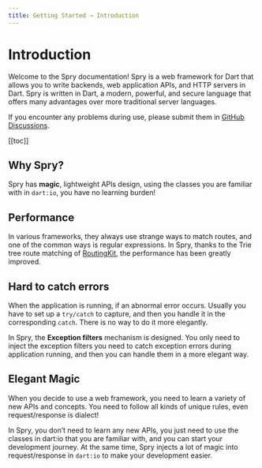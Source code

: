 ```yaml
---
title: Getting Started → Introduction
---
```


# Introduction

Welcome to the Spry documentation! Spry is a web framework for Dart that allows you to write backends, web application APIs, and HTTP servers in Dart. Spry is written in Dart, a modern, powerful, and secure language that offers many advantages over more traditional server languages.

If you encounter any problems during use, please submit them in [GitHub Discussions](https://github.com/medz/spry/discussions).

[[toc]]

## Why Spry?

Spry has **magic**, lightweight APIs design, using the classes you are familiar with in `dart:io`, you have no learning burden!

## Performance

In various frameworks, they always use strange ways to match routes, and one of the common ways is regular expressions. In Spry, thanks to the Trie tree route matching of [RoutingKit](https://pub.dev/packages/routingkit), the performance has been greatly improved.

## Hard to catch errors

When the application is running, if an abnormal error occurs. Usually you have to set up a `try/catch` to capture, and then you handle it in the corresponding `catch`. There is no way to do it more elegantly.

In Spry, the **Exception filters** mechanism is designed. You only need to inject the exception filters you need to catch exception errors during application running, and then you can handle them in a more elegant way.

## Elegant Magic

When you decide to use a web framework, you need to learn a variety of new APIs and concepts. You need to follow all kinds of unique rules, even request/response is dialect!

In Spry, you don’t need to learn any new APIs, you just need to use the classes in dart:io that you are familiar with, and you can start your development journey. At the same time, Spry injects a lot of magic into request/response in `dart:io` to make your development easier.
